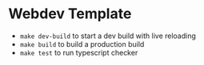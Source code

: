 # Webdev Template

- `make dev-build` to start a dev build with live reloading
- `make build` to build a production build
- `make test` to run typescript checker
